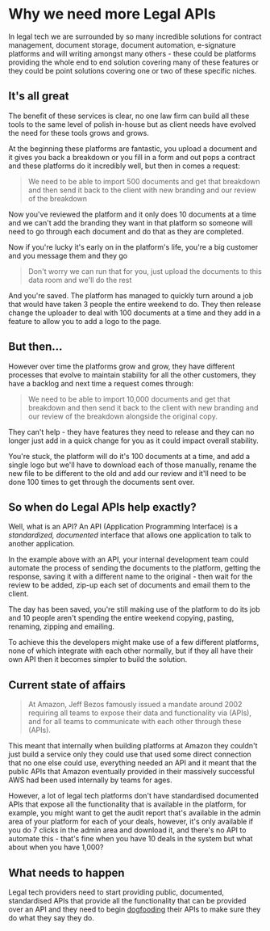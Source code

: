 # Why we need more Legal APIs

In legal tech we are surrounded by so many incredible solutions for contract management, document storage, document automation, e-signature platforms and will writing amongst many others - these could be platforms providing the whole end to end solution covering many of these features or they could be point solutions covering one or two of these specific niches.

## It's all great

The benefit of these services is clear, no one law firm can build all these tools to the same level of polish in-house but as client needs have evolved the need for these tools grows and grows.

At the beginning these platforms are fantastic, you upload a document and it gives you back a breakdown or you fill in a form and out pops a contract and these platforms do it incredibly well, but then in comes a request:

> We need to be able to import 500 documents and get that breakdown and then send it back to the client with new branding and our review of the breakdown

Now you've reviewed the platform and it only does 10 documents at a time and we can't add the branding they want in that platform so someone will need to go through each document and do that as they are completed.

Now if you're lucky it's early on in the platform's life, you're a big customer and you message them and they go

> Don't worry we can run that for you, just upload the documents to this data room and we'll do the rest

And you're saved. The platform has managed to quickly turn around a job that would have taken 3 people the entire weekend to do. They then release change the uploader to deal with 100 documents at a time and they add in a feature to allow you to add a logo to the page.

## But then...

However over time the platforms grow and grow, they have different processes that evolve to maintain stability for all the other customers, they have a backlog and next time a request comes through:

> We need to be able to import 10,000 documents and get that breakdown and then send it back to the client with new branding and our review of the breakdown alongside the original copy.

They can't help - they have features they need to release and they can no longer just add in a quick change for you as it could impact overall stability.

You're stuck, the platform will do it's 100 documents at a time, and add a single logo but we'll have to download each of those manually, rename the new file to be different to the old and add our review and it'll need to be done 100 times to get through the documents sent over.

## So when do Legal APIs help exactly?

Well, what is an API? An API (Application Programming Interface) is a _standardized, documented_ interface that allows one application to talk to another application.

In the example above with an API, your internal development team could automate the process of sending the documents to the platform, getting the response, saving it with a different name to the original - then wait for the review to be added, zip-up each set of documents and email them to the client.

The day has been saved, you're still making use of the platform to do its job and 10 people aren't spending the entire weekend copying, pasting, renaming,  zipping and emailing.

To achieve this the developers might make use of a few different platforms, none of which integrate with each other normally, but if they all have their own API then it becomes simpler to build the solution.

## Current state of affairs

> At Amazon, Jeff Bezos famously issued a mandate around 2002 requiring all teams to expose their data and functionality via (APIs), and for all teams to communicate with each other through these (APIs).

This meant that internally when building platforms at Amazon they couldn't just build a service only they could use that used some direct connection that no one else could use, everything needed an API and it meant that the public APIs that Amazon eventually provided in their massively successful AWS had been used internally by teams for ages.

However, a lot of legal tech platforms don't have standardised documented APIs that expose all the functionality that is available in the platform, for example, you might want to get the audit report that's available in the admin area of your platform for each of your deals, however, it's only available if you do 7 clicks in the admin area and download it, and there's no API to automate this - that's fine when you have 10 deals in the system but what about when you have 1,000?

## What needs to happen

Legal tech providers need to start providing public, documented, standardised APIs that provide all the functionality that can be provided over an API and they need to begin [dogfooding](https://deviq.com/practices/dogfooding) their APIs to make sure they do what they say they do.
